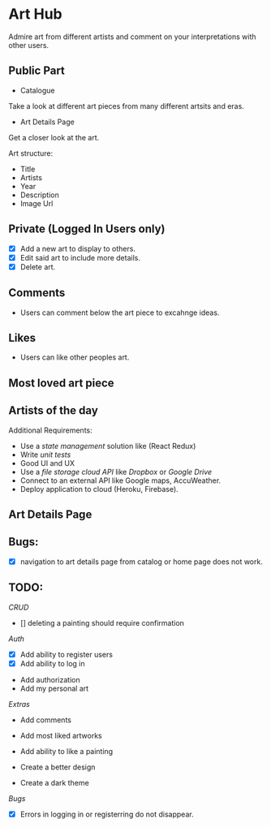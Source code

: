# Art Hub

Admire art from different artists and comment on your interpretations with other users.

## Public Part

- Catalogue

Take a look at different art pieces from many different artsits and eras.

- Art Details Page

Get a closer look at the art.

Art structure:

- Title
- Artists
- Year
- Description
- Image Url

## Private (Logged In Users only)

- [x] Add a new art to display to others.
- [x] Edit said art to include more details.
- [x] Delete art.

## Comments

- Users can comment below the art piece to excahnge ideas.

## Likes

- Users can like other peoples art.

## Most loved art piece

## Artists of the day

Additional Requirements:

- Use a _state management_ solution like (React Redux)
- Write _unit tests_
- Good UI and UX
- Use a _file storage cloud API_ like _Dropbox_ or _Google Drive_
- Connect to an external API like Google maps, AccuWeather.
- Deploy application to cloud (Heroku, Firebase).

## Art Details Page

## Bugs:

-[x] navigation to art details page from catalog or home page does not work.

## TODO:

_CRUD_

- [] deleting a painting should require confirmation

_Auth_

- [x] Add ability to register users
- [x] Add ability to log in
- Add authorization
- Add my personal art

_Extras_

- Add comments
- Add most liked artworks
- Add ability to like a painting

- Create a better design
- Create a dark theme

_Bugs_

- [x] Errors in logging in or registerring do not disappear.
